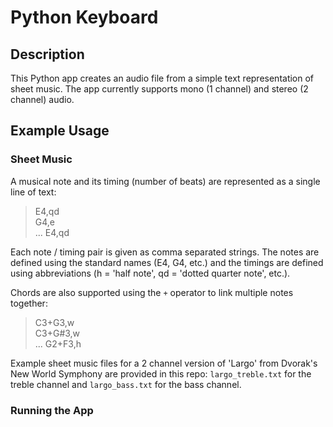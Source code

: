 # Python Keyboard
## Description
This Python app creates an audio file from a simple text representation of sheet music. The app currently supports mono (1 channel) and stereo (2 channel) audio.  
## Example Usage  
### Sheet Music  
A musical note and its timing (number of beats) are represented as a single line of text:  
> E4,qd  
> G4,e  
> ... 
> E4,qd  

Each note / timing pair is given as comma separated strings. The notes are defined using the standard names (E4, G4, etc.) and the timings are defined using abbreviations (h = 'half note', qd = 'dotted quarter note', etc.).  

Chords are also supported using the `+` operator to link multiple notes together:  
> C3+G3,w  
> C3+G#3,w  
> ...
> G2+F3,h  

Example sheet music files for a 2 channel version of 'Largo' from Dvorak's New World Symphony are provided in this repo: `largo_treble.txt` for the treble channel and `largo_bass.txt` for the bass channel.  

### Running the App  